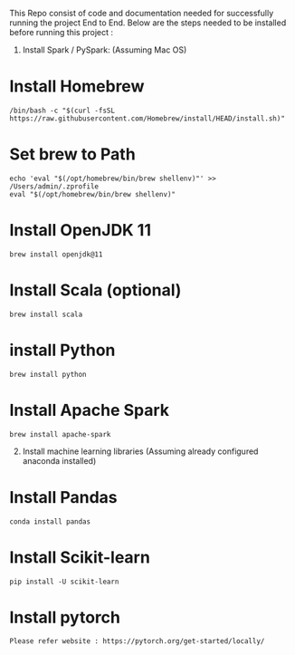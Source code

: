 This Repo consist of code and documentation needed for successfully running the project End to End.
Below are the steps needed to be installed before running this project : 

1) Install Spark / PySpark: (Assuming Mac OS)

# Install Homebrew
    /bin/bash -c "$(curl -fsSL https://raw.githubusercontent.com/Homebrew/install/HEAD/install.sh)"

# Set brew to Path
    echo 'eval "$(/opt/homebrew/bin/brew shellenv)"' >> /Users/admin/.zprofile
    eval "$(/opt/homebrew/bin/brew shellenv)"

# Install OpenJDK 11
    brew install openjdk@11

# Install Scala (optional)
    brew install scala

# install Python
    brew install python


# Install Apache Spark
    brew install apache-spark


2) Install machine learning libraries (Assuming already configured anaconda installed)

# Install Pandas 
    conda install pandas

# Install Scikit-learn 
    pip install -U scikit-learn

# Install pytorch 
    Please refer website : https://pytorch.org/get-started/locally/




 
